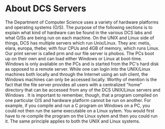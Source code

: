 # About DCS Servers

The Department of Computer Science uses a variety of hardware platforms and operating systems (O/S). The purpose of the following sections is to explain what kind of hardware can be found in the various DCS labs and what O/Ss are being run on each machine. On the UNIX and Linux side of things, DCS has multiple servers which run Unix/Linux. They are: metis, elara, europa, thebe; with four CPUs and 4GB of memory, which runs Linux. Our print server is called prm and our file server is phobos. The PCs boot up on their own and can load either Windows or Linux at boot-time. Windows is only available on the PCs and is started from the PC's hard disk as opposed to a remote server. While one can login into the UNIX/Linux machines both locally and through the Internet using an ssh client, the Windows machines can only be accessed locally. Worthy of mention is the fact that the file server provides all users with a centralized "home" directory that can be accessed from any of the DCS UNIX/Linux servers and Windows . It is important to remember, though, that a program compiled on one particular O/S and hardware platform cannot be run on another. For example, if you compile and run a C program on Windows on a PC, you could not then run the same executable on a Linux sytem. You would first have to re-compile the program on the Linux sytem and then you could run it. The same principle applies to both the UNIX and Linux systems.